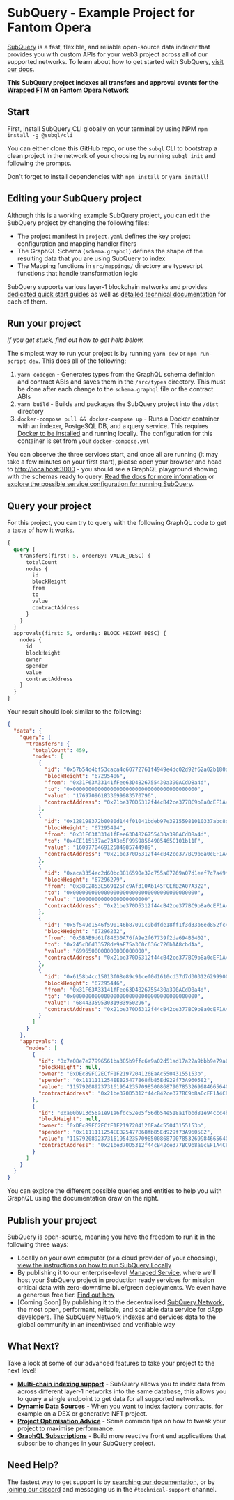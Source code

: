 # SubQuery - Example Project for Fantom Opera

[SubQuery](https://subquery.network) is a fast, flexible, and reliable open-source data indexer that provides you with custom APIs for your web3 project across all of our supported networks. To learn about how to get started with SubQuery, [visit our docs](https://academy.subquery.network).

**This SubQuery project indexes all transfers and approval events for the [Wrapped FTM](https://ftmscan.com/token/0x21be370d5312f44cb42ce377bc9b8a0cef1a4c83) on Fantom Opera Network**

## Start

First, install SubQuery CLI globally on your terminal by using NPM `npm install -g @subql/cli`

You can either clone this GitHub repo, or use the `subql` CLI to bootstrap a clean project in the network of your choosing by running `subql init` and following the prompts.

Don't forget to install dependencies with `npm install` or `yarn install`!

## Editing your SubQuery project

Although this is a working example SubQuery project, you can edit the SubQuery project by changing the following files:

- The project manifest in `project.yaml` defines the key project configuration and mapping handler filters
- The GraphQL Schema (`schema.graphql`) defines the shape of the resulting data that you are using SubQuery to index
- The Mapping functions in `src/mappings/` directory are typescript functions that handle transformation logic

SubQuery supports various layer-1 blockchain networks and provides [dedicated quick start guides](https://academy.subquery.network/quickstart/quickstart.html) as well as [detailed technical documentation](https://academy.subquery.network/build/introduction.html) for each of them.

## Run your project

_If you get stuck, find out how to get help below._

The simplest way to run your project is by running `yarn dev` or `npm run-script dev`. This does all of the following:

1.  `yarn codegen` - Generates types from the GraphQL schema definition and contract ABIs and saves them in the `/src/types` directory. This must be done after each change to the `schema.graphql` file or the contract ABIs
2.  `yarn build` - Builds and packages the SubQuery project into the `/dist` directory
3.  `docker-compose pull && docker-compose up` - Runs a Docker container with an indexer, PostgeSQL DB, and a query service. This requires [Docker to be installed](https://docs.docker.com/engine/install) and running locally. The configuration for this container is set from your `docker-compose.yml`

You can observe the three services start, and once all are running (it may take a few minutes on your first start), please open your browser and head to [http://localhost:3000](http://localhost:3000) - you should see a GraphQL playground showing with the schemas ready to query. [Read the docs for more information](https://academy.subquery.network/run_publish/run.html) or [explore the possible service configuration for running SubQuery](https://academy.subquery.network/run_publish/references.html).

## Query your project

For this project, you can try to query with the following GraphQL code to get a taste of how it works.

```graphql
{
  query {
    transfers(first: 5, orderBy: VALUE_DESC) {
      totalCount
      nodes {
        id
        blockHeight
        from
        to
        value
        contractAddress
      }
    }
  }
  approvals(first: 5, orderBy: BLOCK_HEIGHT_DESC) {
    nodes {
      id
      blockHeight
      owner
      spender
      value
      contractAddress
    }
  }
}
```

Your result should look similar to the following:

```json
{
  "data": {
    "query": {
      "transfers": {
        "totalCount": 459,
        "nodes": [
          {
            "id": "0x57b54d4bf53caca4c60772761f4949e4dc02d92f62a02b180d5b382d50b7787d",
            "blockHeight": "67295406",
            "from": "0x31F63A33141fFee63D4B26755430a390ACdD8a4d",
            "to": "0x0000000000000000000000000000000000000000",
            "value": "176970961833699983570796",
            "contractAddress": "0x21be370D5312f44cB42ce377BC9b8a0cEF1A4C83"
          },
          {
            "id": "0x128198372b0080d144f01041bdeb97e39155981010337abc8dc18878727af227",
            "blockHeight": "67295494",
            "from": "0x31F63A33141fFee63D4B26755430a390ACdD8a4d",
            "to": "0x4EE115137ac73A3e5F99598564905465C101b11F",
            "value": "160977046912584985744989",
            "contractAddress": "0x21be370D5312f44cB42ce377BC9b8a0cEF1A4C83"
          },
          {
            "id": "0xaca3354ec2d60bc8816590e32c755a87269a07d1eef7c7a49f808d9d6aee9f18",
            "blockHeight": "67296279",
            "from": "0x38C2853E569125Fc9Af310Ab145FCEfB2A07A322",
            "to": "0x0000000000000000000000000000000000000000",
            "value": "10000000000000000000000",
            "contractAddress": "0x21be370D5312f44cB42ce377BC9b8a0cEF1A4C83"
          },
          {
            "id": "0x5f549d1546f590146b87091c9bdfde18ff1f3d33b6ed852fc454af810a4c0e32",
            "blockHeight": "67296232",
            "from": "0x5BAB9d61f84630A76fA9e2f67739f2da694B5402",
            "to": "0x245cD6d33578de9aF75a3C0c636c726b1A8cbdAa",
            "value": "6996500000000000000000",
            "contractAddress": "0x21be370D5312f44cB42ce377BC9b8a0cEF1A4C83"
          },
          {
            "id": "0x6158b4cc15013f08e89c91cef0d1610cd37d7d303126299900689790ecb8124e",
            "blockHeight": "67295446",
            "from": "0x31F63A33141fFee63D4B26755430a390ACdD8a4d",
            "to": "0x0000000000000000000000000000000000000000",
            "value": "6844335953031983950296",
            "contractAddress": "0x21be370D5312f44cB42ce377BC9b8a0cEF1A4C83"
          }
        ]
      }
    },
    "approvals": {
      "nodes": [
        {
          "id": "0x7e08e7e27996561ba385b9ffc6a9a02d51ad17a22a9bbb9e79a6ad059f269720",
          "blockHeight": null,
          "owner": "0xDEc89FC2ECfF1F2197204126EaAc55043155153b",
          "spender": "0x1111111254EEB25477B68fb85Ed929f73A960582",
          "value": "115792089237316195423570985008687907853269984665640564039457584007913129639935",
          "contractAddress": "0x21be370D5312f44cB42ce377BC9b8a0cEF1A4C83"
        },
        {
          "id": "0xa00b913d56a1e91a6fdc52e05f56db54e518a1fbbd81e94ccc4b0d3521c72c53",
          "blockHeight": null,
          "owner": "0xDEc89FC2ECfF1F2197204126EaAc55043155153b",
          "spender": "0x1111111254EEB25477B68fb85Ed929f73A960582",
          "value": "115792089237316195423570985008687907853269984665640564039457584007913129639935",
          "contractAddress": "0x21be370D5312f44cB42ce377BC9b8a0cEF1A4C83"
        }
      ]
    }
  }
}
```

You can explore the different possible queries and entities to help you with GraphQL using the documentation draw on the right.

## Publish your project

SubQuery is open-source, meaning you have the freedom to run it in the following three ways:

- Locally on your own computer (or a cloud provider of your choosing), [view the instructions on how to run SubQuery Locally](https://academy.subquery.network/run_publish/run.html)
- By publishing it to our enterprise-level [Managed Service](https://managedservice.subquery.network), where we'll host your SubQuery project in production ready services for mission critical data with zero-downtime blue/green deployments. We even have a generous free tier. [Find out how](https://academy.subquery.network/run_publish/publish.html)
- [Coming Soon] By publishing it to the decentralised [SubQuery Network](https://subquery.network/network), the most open, performant, reliable, and scalable data service for dApp developers. The SubQuery Network indexes and services data to the global community in an incentivised and verifiable way

## What Next?

Take a look at some of our advanced features to take your project to the next level!

- [**Multi-chain indexing support**](https://academy.subquery.network/build/multi-chain.html) - SubQuery allows you to index data from across different layer-1 networks into the same database, this allows you to query a single endpoint to get data for all supported networks.
- [**Dynamic Data Sources**](https://academy.subquery.network/build/dynamicdatasources.html) - When you want to index factory contracts, for example on a DEX or generative NFT project.
- [**Project Optimisation Advice**](https://academy.subquery.network/build/optimisation.html) - Some common tips on how to tweak your project to maximise performance.
- [**GraphQL Subscriptions**](https://academy.subquery.network/run_publish/subscription.html) - Build more reactive front end applications that subscribe to changes in your SubQuery project.

## Need Help?

The fastest way to get support is by [searching our documentation](https://academy.subquery.network), or by [joining our discord](https://discord.com/invite/subquery) and messaging us in the `#technical-support` channel.

